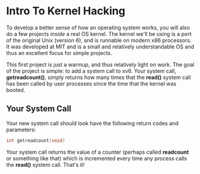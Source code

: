 
# Intro To Kernel Hacking

To develop a better sense of how an operating system works, you will also 
do a few projects *inside* a real OS kernel. The kernel we'll be using is a
port of the original Unix (version 6), and is runnable on modern x86
processors. It was developed at MIT and is a small and relatively
understandable OS and thus an excellent focus for simple projects.

This first project is just a warmup, and thus relatively light on work. The
goal of the project is simple: to add a system call to xv6. Your system call,
**getreadcount()**, simply returns how many times that the **read()** system
call has been called by user processes since the time that the kernel was
booted.


## Your System Call

Your new system call should look have the following return codes and
parameters: 

```c
int getreadcount(void)
```

Your system call returns the value of a counter (perhaps called **readcount**
or something like that) which is incremented every time any process calls the
**read()** system call. That's it!




